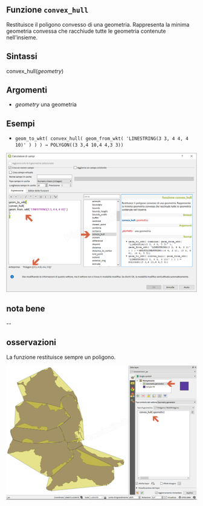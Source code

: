 ## Funzione `convex_hull`

Restituisce il poligono convesso di una geometria. Rappresenta la minima geometria convessa che racchiude tutte le geometria contenute nell'insieme.

## Sintassi

convex_hull(_geometry_)

## Argomenti

* _geometry_ una geometria

## Esempi

* `geom_to_wkt( convex_hull( geom_from_wkt( 'LINESTRING(3 3, 4 4, 4 10)' ) ) ) → POLYGON((3 3,4 10,4 4,3 3))`

![](/img/geometria/convex_hull/convex_hull1.png)

## nota bene

--

## osservazioni

La funzione restituisce sempre un poligono.

![](/img/geometria/convex_hull/convex_hull2.png)
